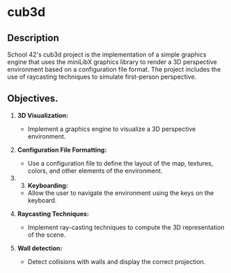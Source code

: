 # cub3d

## Description

School 42's cub3d project is the implementation of a simple graphics engine that uses the miniLibX graphics library to render a 3D perspective environment based on a configuration file format. The project includes the use of raycasting techniques to simulate first-person perspective.

## Objectives.

1. **3D Visualization:**
   - Implement a graphics engine to visualize a 3D perspective environment.

2. **Configuration File Formatting:**
   - Use a configuration file to define the layout of the map, textures, colors, and other elements of the environment.

3. 3. **Keyboarding:**
   - Allow the user to navigate the environment using the keys on the keyboard.

4. **Raycasting Techniques:**
   - Implement ray-casting techniques to compute the 3D representation of the scene.

5. **Wall detection:**
   - Detect collisions with walls and display the correct projection.